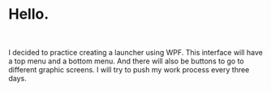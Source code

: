 <h1>Hello.</h1>
<br />
<p>
I decided to practice creating a launcher using WPF.
This interface will have a top menu and a bottom menu.
And there will also be buttons to go to different graphic screens.
I will try to push my work process every three days.
</p>